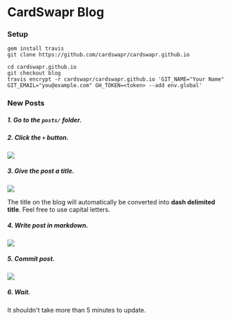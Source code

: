 # CardSwapr Blog

### Setup

```shell
gem install travis
git clone https://github.com/cardswapr/cardswapr.github.io

cd cardswapr.github.io
git checkout blog
travis encrypt -r cardswapr/cardswapr.github.io 'GIT_NAME="Your Name" GIT_EMAIL="you@example.com" GH_TOKEN=<token> --add env.global'
```

### New Posts

##### 1. Go to the `posts/` folder.

##### 2. Click the `+` button.
![](http://i.imgur.com/cuzM53c.png)

##### 3. Give the post a title.
![](http://i.imgur.com/rKSuHIw.png)

The title on the blog will automatically be converted into __dash delimited title__.
Feel free to use capital letters.

##### 4. Write post in markdown.
![](http://i.imgur.com/zKza0Xn.png)

##### 5. Commit post.
![](http://i.imgur.com/m22WmpZ.png)

##### 6. Wait.
It shouldn't take more than 5 minutes to update.
